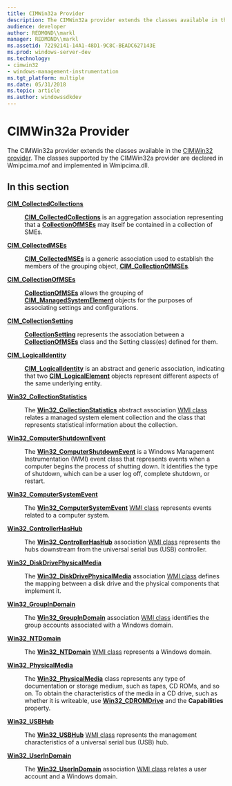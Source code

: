 ```yaml
---
title: CIMWin32a Provider
description: The CIMWin32a provider extends the classes available in the CIMWin32 provider.
audience: developer
author: REDMOND\\markl
manager: REDMOND\\markl
ms.assetid: 72292141-14A1-48D1-9C8C-BEADC627143E
ms.prod: windows-server-dev
ms.technology:
- cimwin32
- windows-management-instrumentation
ms.tgt_platform: multiple
ms.date: 05/31/2018
ms.topic: article
ms.author: windowssdkdev
---
```


# CIMWin32a Provider

The CIMWin32a provider extends the classes available in the [CIMWin32 provider](https://msdn.microsoft.com/library/dn792179). The classes supported by the CIMWin32a provider are declared in Wmipcima.mof and implemented in Wmipcima.dll.

## In this section

<dl> <dt>

[**CIM\_CollectedCollections**](cim-collectedcollections.md)
</dt> <dd>

[**CIM\_CollectedCollections**](cim-collectedcollections.md) is an aggregation association representing that a [**CollectionOfMSEs**](cim-collectionofmses.md) may itself be contained in a collection of SMEs.

</dd> <dt>

[**CIM\_CollectedMSEs**](cim-collectedmses.md)
</dt> <dd>

[**CIM\_CollectedMSEs**](cim-collectedmses.md) is a generic association used to establish the members of the grouping object, [**CIM\_CollectionOfMSEs**](cim-collectionofmses.md).

</dd> <dt>

[**CIM\_CollectionOfMSEs**](cim-collectionofmses.md)
</dt> <dd>

[**CollectionOfMSEs**](cim-collectionofmses.md) allows the grouping of [**CIM\_ManagedSystemElement**](https://msdn.microsoft.com/library/aa387898) objects for the purposes of associating settings and configurations.

</dd> <dt>

[**CIM\_CollectionSetting**](cim-collectionsetting.md)
</dt> <dd>

[**CollectionSetting**](cim-collectionsetting.md) represents the association between a [**CollectionOfMSEs**](cim-collectionofmses.md) class and the Setting class(es) defined for them.

</dd> <dt>

[**CIM\_LogicalIdentity**](cim-logicalidentity.md)
</dt> <dd>

[**CIM\_LogicalIdentity**](cim-logicalidentity.md) is an abstract and generic association, indicating that two [**CIM\_LogicalElement**](https://msdn.microsoft.com/library/aa387892) objects represent different aspects of the same underlying entity.

</dd> <dt>

[**Win32\_CollectionStatistics**](win32-collectionstatistics.md)
</dt> <dd>

The [**Win32\_CollectionStatistics**](win32-collectionstatistics.md) abstract association [WMI class](https://msdn.microsoft.com/library/aa393244) relates a managed system element collection and the class that represents statistical information about the collection.

</dd> <dt>

[**Win32\_ComputerShutdownEvent**](win32-computershutdownevent.md)
</dt> <dd>

The [**Win32\_ComputerShutdownEvent**](win32-computershutdownevent.md) is a Windows Management Instrumentation (WMI) event class that represents events when a computer begins the process of shutting down. It identifies the type of shutdown, which can be a user log off, complete shutdown, or restart.

</dd> <dt>

[**Win32\_ComputerSystemEvent**](win32-computersystemevent.md)
</dt> <dd>

The [**Win32\_ComputerSystemEvent**](win32-computersystemevent.md) [WMI class](https://msdn.microsoft.com/library/aa393244) represents events related to a computer system.

</dd> <dt>

[**Win32\_ControllerHasHub**](win32-controllerhashub.md)
</dt> <dd>

The [**Win32\_ControllerHasHub**](win32-controllerhashub.md) association [WMI class](https://msdn.microsoft.com/library/aa393244) represents the hubs downstream from the universal serial bus (USB) controller.

</dd> <dt>

[**Win32\_DiskDrivePhysicalMedia**](win32-diskdrivephysicalmedia.md)
</dt> <dd>

The [**Win32\_DiskDrivePhysicalMedia**](win32-diskdrivephysicalmedia.md) association [WMI class](https://msdn.microsoft.com/library/aa393244) defines the mapping between a disk drive and the physical components that implement it.

</dd> <dt>

[**Win32\_GroupInDomain**](win32-groupindomain.md)
</dt> <dd>

The [**Win32\_GroupInDomain**](win32-groupindomain.md) association [WMI class](https://msdn.microsoft.com/library/aa393244) identifies the group accounts associated with a Windows domain.

</dd> <dt>

[**Win32\_NTDomain**](win32-ntdomain.md)
</dt> <dd>

The [**Win32\_NTDomain**](win32-ntdomain.md) [WMI class](https://msdn.microsoft.com/library/aa393244) represents a Windows domain.

</dd> <dt>

[**Win32\_PhysicalMedia**](win32-physicalmedia.md)
</dt> <dd>

The [**Win32\_PhysicalMedia**](win32-physicalmedia.md) class represents any type of documentation or storage medium, such as tapes, CD ROMs, and so on. To obtain the characteristics of the media in a CD drive, such as whether it is writeable, use [**Win32\_CDROMDrive**](https://msdn.microsoft.com/library/aa394081) and the **Capabilities** property.

</dd> <dt>

[**Win32\_USBHub**](win32-usbhub.md)
</dt> <dd>

The [**Win32\_USBHub**](win32-usbhub.md) [WMI class](https://msdn.microsoft.com/library/aa393244) represents the management characteristics of a universal serial bus (USB) hub.

</dd> <dt>

[**Win32\_UserInDomain**](win32-userindomain.md)
</dt> <dd>

The [**Win32\_UserInDomain**](win32-userindomain.md) association [WMI class](https://msdn.microsoft.com/library/aa393244) relates a user account and a Windows domain.

</dd> </dl>

 

 




